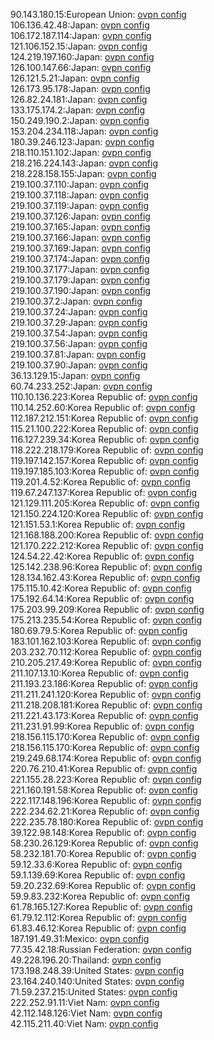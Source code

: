 90.143.180.15:European Union: [ovpn config](vpn/90_143_180_15.ovpn)  
106.136.42.48:Japan: [ovpn config](vpn/106_136_42_48.ovpn)  
106.172.187.114:Japan: [ovpn config](vpn/106_172_187_114.ovpn)  
121.106.152.15:Japan: [ovpn config](vpn/121_106_152_15.ovpn)  
124.219.197.160:Japan: [ovpn config](vpn/124_219_197_160.ovpn)  
126.100.147.66:Japan: [ovpn config](vpn/126_100_147_66.ovpn)  
126.121.5.21:Japan: [ovpn config](vpn/126_121_5_21.ovpn)  
126.173.95.178:Japan: [ovpn config](vpn/126_173_95_178.ovpn)  
126.82.24.181:Japan: [ovpn config](vpn/126_82_24_181.ovpn)  
133.175.174.2:Japan: [ovpn config](vpn/133_175_174_2.ovpn)  
150.249.190.2:Japan: [ovpn config](vpn/150_249_190_2.ovpn)  
153.204.234.118:Japan: [ovpn config](vpn/153_204_234_118.ovpn)  
180.39.246.123:Japan: [ovpn config](vpn/180_39_246_123.ovpn)  
218.110.151.102:Japan: [ovpn config](vpn/218_110_151_102.ovpn)  
218.216.224.143:Japan: [ovpn config](vpn/218_216_224_143.ovpn)  
218.228.158.155:Japan: [ovpn config](vpn/218_228_158_155.ovpn)  
219.100.37.110:Japan: [ovpn config](vpn/219_100_37_110.ovpn)  
219.100.37.118:Japan: [ovpn config](vpn/219_100_37_118.ovpn)  
219.100.37.119:Japan: [ovpn config](vpn/219_100_37_119.ovpn)  
219.100.37.126:Japan: [ovpn config](vpn/219_100_37_126.ovpn)  
219.100.37.165:Japan: [ovpn config](vpn/219_100_37_165.ovpn)  
219.100.37.166:Japan: [ovpn config](vpn/219_100_37_166.ovpn)  
219.100.37.169:Japan: [ovpn config](vpn/219_100_37_169.ovpn)  
219.100.37.174:Japan: [ovpn config](vpn/219_100_37_174.ovpn)  
219.100.37.177:Japan: [ovpn config](vpn/219_100_37_177.ovpn)  
219.100.37.179:Japan: [ovpn config](vpn/219_100_37_179.ovpn)  
219.100.37.190:Japan: [ovpn config](vpn/219_100_37_190.ovpn)  
219.100.37.2:Japan: [ovpn config](vpn/219_100_37_2.ovpn)  
219.100.37.24:Japan: [ovpn config](vpn/219_100_37_24.ovpn)  
219.100.37.29:Japan: [ovpn config](vpn/219_100_37_29.ovpn)  
219.100.37.54:Japan: [ovpn config](vpn/219_100_37_54.ovpn)  
219.100.37.56:Japan: [ovpn config](vpn/219_100_37_56.ovpn)  
219.100.37.81:Japan: [ovpn config](vpn/219_100_37_81.ovpn)  
219.100.37.90:Japan: [ovpn config](vpn/219_100_37_90.ovpn)  
36.13.129.15:Japan: [ovpn config](vpn/36_13_129_15.ovpn)  
60.74.233.252:Japan: [ovpn config](vpn/60_74_233_252.ovpn)  
110.10.136.223:Korea Republic of: [ovpn config](vpn/110_10_136_223.ovpn)  
110.14.252.60:Korea Republic of: [ovpn config](vpn/110_14_252_60.ovpn)  
112.187.212.151:Korea Republic of: [ovpn config](vpn/112_187_212_151.ovpn)  
115.21.100.222:Korea Republic of: [ovpn config](vpn/115_21_100_222.ovpn)  
116.127.239.34:Korea Republic of: [ovpn config](vpn/116_127_239_34.ovpn)  
118.222.218.179:Korea Republic of: [ovpn config](vpn/118_222_218_179.ovpn)  
119.197.142.157:Korea Republic of: [ovpn config](vpn/119_197_142_157.ovpn)  
119.197.185.103:Korea Republic of: [ovpn config](vpn/119_197_185_103.ovpn)  
119.201.4.52:Korea Republic of: [ovpn config](vpn/119_201_4_52.ovpn)  
119.67.247.137:Korea Republic of: [ovpn config](vpn/119_67_247_137.ovpn)  
121.129.111.205:Korea Republic of: [ovpn config](vpn/121_129_111_205.ovpn)  
121.150.224.120:Korea Republic of: [ovpn config](vpn/121_150_224_120.ovpn)  
121.151.53.1:Korea Republic of: [ovpn config](vpn/121_151_53_1.ovpn)  
121.168.188.200:Korea Republic of: [ovpn config](vpn/121_168_188_200.ovpn)  
121.170.222.212:Korea Republic of: [ovpn config](vpn/121_170_222_212.ovpn)  
124.54.22.42:Korea Republic of: [ovpn config](vpn/124_54_22_42.ovpn)  
125.142.238.96:Korea Republic of: [ovpn config](vpn/125_142_238_96.ovpn)  
128.134.162.43:Korea Republic of: [ovpn config](vpn/128_134_162_43.ovpn)  
175.115.10.42:Korea Republic of: [ovpn config](vpn/175_115_10_42.ovpn)  
175.192.64.14:Korea Republic of: [ovpn config](vpn/175_192_64_14.ovpn)  
175.203.99.209:Korea Republic of: [ovpn config](vpn/175_203_99_209.ovpn)  
175.213.235.54:Korea Republic of: [ovpn config](vpn/175_213_235_54.ovpn)  
180.69.79.5:Korea Republic of: [ovpn config](vpn/180_69_79_5.ovpn)  
183.101.162.103:Korea Republic of: [ovpn config](vpn/183_101_162_103.ovpn)  
203.232.70.112:Korea Republic of: [ovpn config](vpn/203_232_70_112.ovpn)  
210.205.217.49:Korea Republic of: [ovpn config](vpn/210_205_217_49.ovpn)  
211.107.13.10:Korea Republic of: [ovpn config](vpn/211_107_13_10.ovpn)  
211.193.23.186:Korea Republic of: [ovpn config](vpn/211_193_23_186.ovpn)  
211.211.241.120:Korea Republic of: [ovpn config](vpn/211_211_241_120.ovpn)  
211.218.208.181:Korea Republic of: [ovpn config](vpn/211_218_208_181.ovpn)  
211.221.43.173:Korea Republic of: [ovpn config](vpn/211_221_43_173.ovpn)  
211.231.91.99:Korea Republic of: [ovpn config](vpn/211_231_91_99.ovpn)  
218.156.115.170:Korea Republic of: [ovpn config](vpn/218_156_115_170.ovpn)  
218.156.115.170:Korea Republic of: [ovpn config](vpn/218_156_115_170.ovpn)  
219.249.68.174:Korea Republic of: [ovpn config](vpn/219_249_68_174.ovpn)  
220.76.210.41:Korea Republic of: [ovpn config](vpn/220_76_210_41.ovpn)  
221.155.28.223:Korea Republic of: [ovpn config](vpn/221_155_28_223.ovpn)  
221.160.191.58:Korea Republic of: [ovpn config](vpn/221_160_191_58.ovpn)  
222.117.148.196:Korea Republic of: [ovpn config](vpn/222_117_148_196.ovpn)  
222.234.62.21:Korea Republic of: [ovpn config](vpn/222_234_62_21.ovpn)  
222.235.78.180:Korea Republic of: [ovpn config](vpn/222_235_78_180.ovpn)  
39.122.98.148:Korea Republic of: [ovpn config](vpn/39_122_98_148.ovpn)  
58.230.26.129:Korea Republic of: [ovpn config](vpn/58_230_26_129.ovpn)  
58.232.181.70:Korea Republic of: [ovpn config](vpn/58_232_181_70.ovpn)  
59.12.33.6:Korea Republic of: [ovpn config](vpn/59_12_33_6.ovpn)  
59.1.139.69:Korea Republic of: [ovpn config](vpn/59_1_139_69.ovpn)  
59.20.232.69:Korea Republic of: [ovpn config](vpn/59_20_232_69.ovpn)  
59.9.83.232:Korea Republic of: [ovpn config](vpn/59_9_83_232.ovpn)  
61.78.165.127:Korea Republic of: [ovpn config](vpn/61_78_165_127.ovpn)  
61.79.12.112:Korea Republic of: [ovpn config](vpn/61_79_12_112.ovpn)  
61.83.46.12:Korea Republic of: [ovpn config](vpn/61_83_46_12.ovpn)  
187.191.49.31:Mexico: [ovpn config](vpn/187_191_49_31.ovpn)  
77.35.42.18:Russian Federation: [ovpn config](vpn/77_35_42_18.ovpn)  
49.228.196.20:Thailand: [ovpn config](vpn/49_228_196_20.ovpn)  
173.198.248.39:United States: [ovpn config](vpn/173_198_248_39.ovpn)  
23.164.240.140:United States: [ovpn config](vpn/23_164_240_140.ovpn)  
71.59.237.215:United States: [ovpn config](vpn/71_59_237_215.ovpn)  
222.252.91.11:Viet Nam: [ovpn config](vpn/222_252_91_11.ovpn)  
42.112.148.126:Viet Nam: [ovpn config](vpn/42_112_148_126.ovpn)  
42.115.211.40:Viet Nam: [ovpn config](vpn/42_115_211_40.ovpn)  
